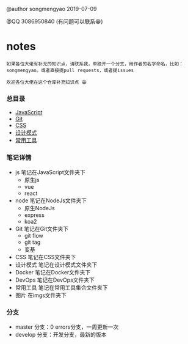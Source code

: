 @author songmengyao 2019-07-09 
    
@QQ 3086950840 (有问题可以联系😀)

# notes

`如果各位大佬有补充的知识点，请联系我，单独开一个分支，用作者的名字命名，比如：songmengyao。或者直接提pull requests，或者提issues`

`欢迎各位大佬在这个仓库补充知识点 😀`

### 总目录
- [JavaScript](./JavaScript/原生JS.md)
- [Git](./Git/git常用操作.md)
- [CSS](./CSS/css知识点.md)
- [设计模式](./设计模式/设计模式.md)
- [常用工具](./常用工具集合/常用工具.md)

### 笔记详情

- js 笔记在JavaScript文件夹下
  - 原生js
  - vue
  - react
- node 笔记在NodeJs文件夹下
  - 原生NodeJs
  - express
  - koa2
- Git 笔记在Git文件夹下
  - git flow
  - git tag
  - 变基
- CSS 笔记在CSS文件夹下
- 设计模式 笔记在设计模式文件夹下
- Docker 笔记在Docker文件夹下
- DevOps 笔记在DevOps文件夹下
- 常用工具 笔记在常用工具集合文件夹下
- 图片 在imgs文件夹下

### 分支

- master 分支：0 errors分支，一周更新一次
- develop 分支：开发分支，最新的版本
